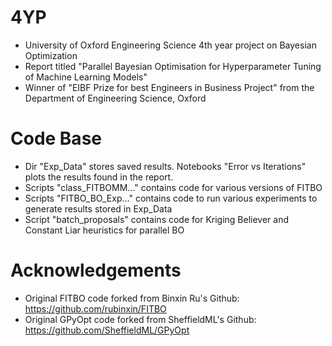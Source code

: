 # 4YP
- University of Oxford Engineering Science 4th year project on Bayesian Optimization
- Report titled "Parallel Bayesian Optimisation for Hyperparameter Tuning of Machine Learning Models"
- Winner of "EIBF Prize for best Engineers in Business Project" from the Department of Engineering Science, Oxford

# Code Base
- Dir "Exp_Data" stores saved results. Notebooks "Error vs Iterations" plots the results found in the report.
- Scripts "class_FITBOMM..." contains code for various versions of FITBO
- Scripts "FITBO_BO_Exp..." contains code to run various experiments to generate results stored in Exp_Data
- Script "batch_proposals" contains code for Kriging Believer and Constant Liar heuristics for parallel BO

# Acknowledgements
- Original FITBO code forked from Binxin Ru's Github: https://github.com/rubinxin/FITBO
- Original GPyOpt code forked from SheffieldML's Github: https://github.com/SheffieldML/GPyOpt
